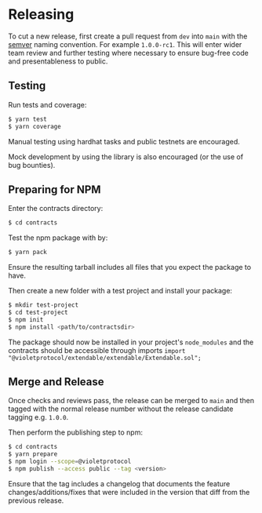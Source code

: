 # Releasing

To cut a new release, first create a pull request from `dev` into `main` with the [semver](https://semver.org/) naming convention. For example `1.0.0-rc1`. This will enter wider team review and further testing where necessary to ensure bug-free code and presentableness to public.

## Testing

Run tests and coverage:
```bash
$ yarn test
$ yarn coverage
```

Manual testing using hardhat tasks and public testnets are encouraged.

Mock development by using the library is also encouraged (or the use of bug bounties).

## Preparing for NPM

Enter the contracts directory:

```bash
$ cd contracts
```

Test the npm package with by:
```bash
$ yarn pack
```
Ensure the resulting tarball includes all files that you expect the package to have.

Then create a new folder with a test project and install your package:
```bash
$ mkdir test-project
$ cd test-project
$ npm init
$ npm install <path/to/contractsdir>
```
The package should now be installed in your project's `node_modules` and the contracts should be accessible through imports `import "@violetprotocol/extendable/extendable/Extendable.sol";`

## Merge and Release

Once checks and reviews pass, the release can be merged to `main` and then tagged with the normal release number without the release candidate tagging e.g. `1.0.0`.

Then perform the publishing step to npm:

```bash
$ cd contracts
$ yarn prepare
$ npm login --scope=@violetprotocol
$ npm publish --access public --tag <version>
```

Ensure that the tag includes a changelog that documents the feature changes/additions/fixes that were included in the version that diff from the previous release.